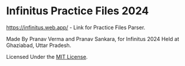 # Infinitus Practice Files 2024

https://infinitus.web.app/ - Link for Practice Files Parser.

Made By Pranav Verma and Pranav Sankara, for Infinitus 2024 Held at Ghaziabad, Uttar Pradesh.

Licensed Under the [MIT License](LICENSE).
